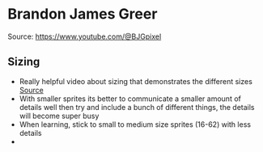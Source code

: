 # Brandon James Greer

Source: https://www.youtube.com/@BJGpixel

## Sizing
- Really helpful video about sizing that demonstrates the different sizes [Source](https://www.youtube.com/watch?v=ad-3dn2qUUs)
- With smaller sprites its better to communicate a smaller amount of details well then try and include a bunch of different things, the details will become super busy
- When learning, stick to small to medium size sprites (16-62) with less details
- 